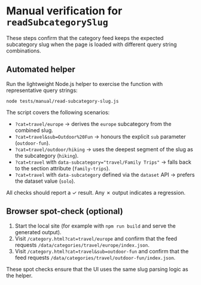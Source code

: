 # Manual verification for `readSubcategorySlug`

These steps confirm that the category feed keeps the expected subcategory slug when the page is loaded with different query string combinations.

## Automated helper

Run the lightweight Node.js helper to exercise the function with representative query strings:

```
node tests/manual/read-subcategory-slug.js
```

The script covers the following scenarios:

- `?cat=travel/europe` &rarr; derives the `europe` subcategory from the combined slug.
- `?cat=travel&sub=Outdoor%20Fun` &rarr; honours the explicit `sub` parameter (`outdoor-fun`).
- `?cat=travel/outdoor/hiking` &rarr; uses the deepest segment of the slug as the subcategory (`hiking`).
- `?cat=travel` with `data-subcategory="travel/Family Trips"` &rarr; falls back to the section attribute (`family-trips`).
- `?cat=travel` with `data-subcategory` defined via the `dataset` API &rarr; prefers the dataset value (`solo`).

All checks should report a ✓ result. Any ✗ output indicates a regression.

## Browser spot-check (optional)

1. Start the local site (for example with `npm run build` and serve the generated output).
2. Visit `/category.html?cat=travel/europe` and confirm that the feed requests `/data/categories/travel/europe/index.json`.
3. Visit `/category.html?cat=travel&sub=outdoor-fun` and confirm that the feed requests `/data/categories/travel/outdoor-fun/index.json`.

These spot checks ensure that the UI uses the same slug parsing logic as the helper.
